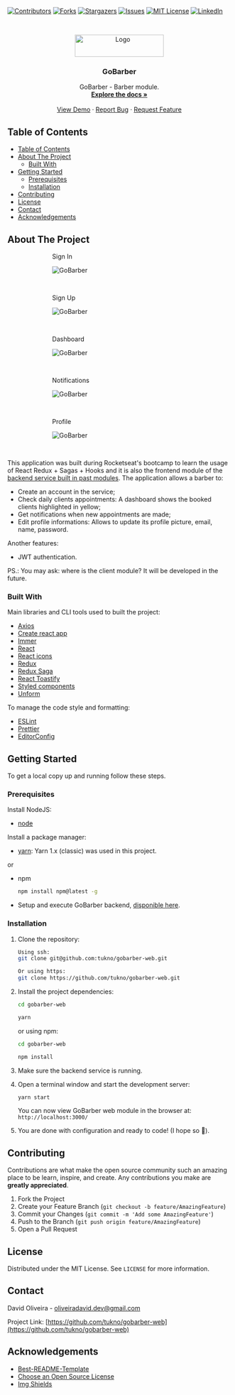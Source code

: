 <!--
*** Thanks for checking out this README Template. If you have a suggestion that would
*** make this better, please fork the repo and create a pull request or simply open
*** an issue with the tag "enhancement".
*** Thanks again! Now go create something AMAZING! :D
-->

<!-- PROJECT SHIELDS -->
<!--
*** I'm using markdown "reference style" links for readability.
*** Reference links are enclosed in brackets [ ] instead of parentheses ( ).
*** See the bottom of this document for the declaration of the reference variables
*** for contributors-url, forks-url, etc. This is an optional, concise syntax you may use.
*** https://www.markdownguide.org/basic-syntax/#reference-style-links
-->

[![Contributors][contributors-shield]][contributors-url]
[![Forks][forks-shield]][forks-url]
[![Stargazers][stars-shield]][stars-url]
[![Issues][issues-shield]][issues-url]
[![MIT License][license-shield]][license-url]
[![LinkedIn][linkedin-shield]][linkedin-url]

<!-- PROJECT LOGO -->
<br />
<p align="center">
  <a href="https://github.com/tukno/gobarber-web">
    <img src="src/assets/images/logo-purple.svg" alt="Logo" width="200" height="50">
  </a>

  <h3 align="center">GoBarber</h3>

  <p align="center">
    GoBarber - Barber module.
    <br />
    <a href="https://github.com/tukno/gobarber-web"><strong>Explore the docs »</strong></a>
    <br />
    <br />
    <a href="https://gobarber.netlify.com/">View Demo</a>
    ·
    <a href="https://github.com/tukno/gobarber-web/issues">Report Bug</a>
    ·
    <a href="https://github.com/tukno/gobarber-web/issues">Request Feature</a>
  </p>
</p>

<!-- TABLE OF CONTENTS -->

## Table of Contents

- [Table of Contents](#table-of-contents)
- [About The Project](#about-the-project)
  - [Built With](#built-with)
- [Getting Started](#getting-started)
  - [Prerequisites](#prerequisites)
  - [Installation](#installation)
- [Contributing](#contributing)
- [License](#license)
- [Contact](#contact)
- [Acknowledgements](#acknowledgements)

<!-- ABOUT THE PROJECT -->

## About The Project

<div style="width: 60%; height:  auto; margin: 0 auto;">

<p>Sign In</p>

![GoBarber][product-screenshot-signin]

</br>

<p>Sign Up</p>

![GoBarber][product-screenshot-signup]

</br>

<p>Dashboard</p>

![GoBarber][product-screenshot-dashboard]

</br>

<p>Notifications</p>

![GoBarber][product-screenshot-notifications]

</br>

<p>Profile</p>

![GoBarber][product-screenshot-profile]

</br>

</div>

This application was built during Rocketseat's bootcamp to learn the usage of React Redux + Sagas + Hooks and it is also the frontend module of the [backend service built in past modules](https://github.com/tukno/gobarber-api).
The application allows a barber to:

- Create an account in the service;
- Check daily clients appointments: A dashboard shows the booked clients highlighted in yellow;
- Get notifications when new appointments are made;
- Edit profile informations: Allows to update its profile picture, email, name, password.

Another features:

- JWT authentication.

PS.: You may ask: where is the client module? It will be developed in the future.

### Built With

Main libraries and CLI tools used to built the project:

- [Axios](https://github.com/axios/axios)
- [Create react app](https://github.com/facebook/create-react-app)
- [Immer](https://github.com/immerjs/immer)
- [React](https://github.com/facebook/react)
- [React icons](https://github.com/react-icons/react-icons)
- [Redux](https://github.com/reduxjs/redux)
- [Redux Saga](https://github.com/redux-saga/redux-saga)
- [React Toastify](https://github.com/fkhadra/react-toastify)
- [Styled components](https://github.com/styled-components/styled-components)
- [Unform](https://github.com/Rocketseat/unform)

To manage the code style and formatting:

- [ESLint](https://github.com/eslint/eslint)
- [Prettier](https://github.com/prettier/prettier)
- [EditorConfig](https://editorconfig.org/)

<!-- GETTING STARTED -->

## Getting Started

To get a local copy up and running follow these steps.

### Prerequisites

Install NodeJS:

- [node](https://nodejs.org/en/)

Install a package manager:

- [yarn](https://classic.yarnpkg.com/lang/en/): Yarn 1.x (classic) was used in this project.

or

- npm

  ```sh
  npm install npm@latest -g
  ```

- Setup and execute GoBarber backend, [disponible here](https://github.com/tukno/gobarber-api).

### Installation

1. Clone the repository:

   ```sh
   Using ssh:
   git clone git@github.com:tukno/gobarber-web.git

   Or using https:
   git clone https://github.com/tukno/gobarber-web.git
   ```

2. Install the project dependencies:

   ```sh
   cd gobarber-web

   yarn
   ```

   or using npm:

   ```sh
   cd gobarber-web

   npm install
   ```

3. Make sure the backend service is running.

4. Open a terminal window and start the development server:

   ```sh
   yarn start
   ```

   You can now view GoBarber web module in the browser at: `http://localhost:3000/`

5. You are done with configuration and ready to code! (I hope so :tada:).

<!-- USAGE EXAMPLES -->

<!-- ## Usage

Use this space to show useful examples of how a project can be used. Additional screenshots, code examples and demos work well in this space. You may also link to more resources.

_For more examples, please refer to the [Documentation](https://example.com)_ -->

<!-- ROADMAP -->

<!-- ## Roadmap

See the [open issues](https://github.com/tukno/gobarber-web/issues) for a list of proposed features (and known issues). -->

<!-- CONTRIBUTING -->

## Contributing

Contributions are what make the open source community such an amazing place to be learn, inspire, and create. Any contributions you make are **greatly appreciated**.

1. Fork the Project
2. Create your Feature Branch (`git checkout -b feature/AmazingFeature`)
3. Commit your Changes (`git commit -m 'Add some AmazingFeature'`)
4. Push to the Branch (`git push origin feature/AmazingFeature`)
5. Open a Pull Request

<!-- LICENSE -->

## License

Distributed under the MIT License. See `LICENSE` for more information.

<!-- CONTACT -->

## Contact

David Oliveira - oliveiradavid.dev@gmail.com

Project Link: [https://github.com/tukno/gobarber-web](https://github.com/tukno/gobarber-web)

<!-- ACKNOWLEDGEMENTS -->

## Acknowledgements

- [Best-README-Template](https://github.com/othneildrew/Best-README-Template)
- [Choose an Open Source License](https://choosealicense.com)
- [Img Shields](https://shields.io)

<!-- MARKDOWN LINKS & IMAGES -->
<!-- https://www.markdownguide.org/basic-syntax/#reference-style-links -->

[contributors-shield]: https://img.shields.io/github/contributors/tukno/gobarber-web.svg?style=flat-square
[contributors-url]: https://github.com/tukno/gobarber-web/graphs/contributors
[forks-shield]: https://img.shields.io/github/forks/tukno/gobarber-web.svg?style=flat-square
[forks-url]: https://github.com/tukno/gobarber-web/network/members
[stars-shield]: https://img.shields.io/github/stars/tukno/gobarber-web.svg?style=flat-square
[stars-url]: https://github.com/tukno/gobarber-web/stargazers
[issues-shield]: https://img.shields.io/github/issues/tukno/gobarber-web.svg?style=flat-square
[issues-url]: https://github.com/tukno/gobarber-web/issues
[license-shield]: https://img.shields.io/github/license/tukno/gobarber-web.svg?style=flat-square
[license-url]: https://github.com/tukno/gobarber-web/blob/master/LICENSE.txt
[linkedin-shield]: https://img.shields.io/badge/-LinkedIn-black.svg?style=flat-square&logo=linkedin&colorB=555
[linkedin-url]: https://linkedin.com/in/tukno
[product-screenshot-signin]: src/assets/screenshots/signIn.png
[product-screenshot-signup]: src/assets/screenshots/signUp.png
[product-screenshot-dashboard]: src/assets/screenshots/dashboard.png
[product-screenshot-notifications]: src/assets/screenshots/notifications.png
[product-screenshot-profile]: src/assets/screenshots/profile.png
